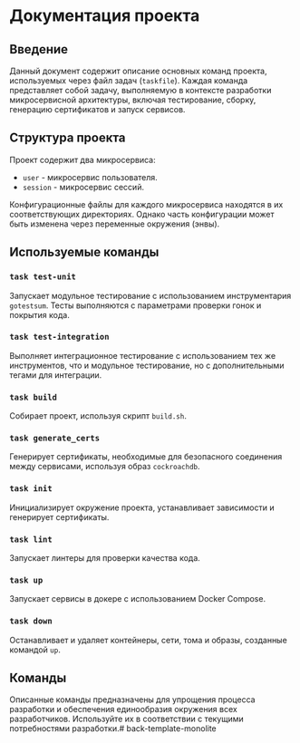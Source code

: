 # Документация проекта

## Введение

Данный документ содержит описание основных команд проекта, используемых через файл задач (`taskfile`). Каждая команда
представляет собой задачу, выполняемую в контексте разработки микросервисной архитектуры, включая тестирование, сборку,
генерацию сертификатов и запуск сервисов.

## Структура проекта

Проект содержит два микросервиса:

- `user` - микросервис пользователя.
- `session` - микросервис сессий.

Конфигурационные файлы для каждого микросервиса находятся в их соответствующих директориях. Однако часть конфигурации
может быть изменена через переменные окружения (энвы).

## Используемые команды

### `task test-unit`

Запускает модульное тестирование с использованием инструментария `gotestsum`. Тесты выполняются с параметрами проверки
гонок и покрытия кода.

### `task test-integration`

Выполняет интеграционное тестирование с использованием тех же инструментов, что и модульное тестирование, но с
дополнительными тегами для интеграции.

### `task build`

Собирает проект, используя скрипт `build.sh`.

### `task generate_certs`

Генерирует сертификаты, необходимые для безопасного соединения между сервисами, используя образ `cockroachdb`.

### `task init`

Инициализирует окружение проекта, устанавливает зависимости и генерирует сертификаты.

### `task lint`

Запускает линтеры для проверки качества кода.

### `task up`

Запускает сервисы в докере с использованием Docker Compose.

### `task down`

Останавливает и удаляет контейнеры, сети, тома и образы, созданные командой `up`.

## Команды

Описанные команды предназначены для упрощения процесса разработки и обеспечения единообразия окружения всех
разработчиков. Используйте их в соответствии с текущими потребностями разработки.# back-template-monolite
